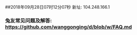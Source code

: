 ##2018年09月28日07时12分07秒 新址: 104.248.166.1
### 兔友常见问题及解答: https://github.com/wanggonging/d/blob/w/FAQ.md
